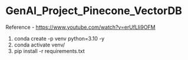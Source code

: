 # GenAI_Project_Pinecone_VectorDB

Reference - https://www.youtube.com/watch?v=erUfLIi9OFM

1. conda create -p venv python=3.10 -y
2. conda activate venv/
3. pip install -r requirements.txt